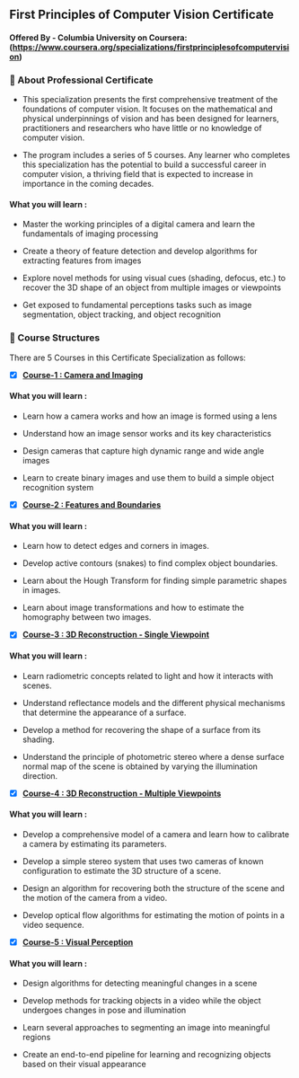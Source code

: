 
## First Principles of Computer Vision Certificate

#### Offered By - Columbia University on Coursera: (https://www.coursera.org/specializations/firstprinciplesofcomputervision)


### 📍 About Professional Certificate

- This specialization presents the first comprehensive treatment of the foundations of computer vision. It focuses on the mathematical and physical underpinnings of vision and has been designed for learners, practitioners and researchers who have little or no knowledge of computer vision. 

- The program includes a series of 5 courses. Any learner who completes this specialization has the potential to build a successful career in computer vision, a thriving field that is expected to increase in importance in the coming decades. 

#### What you will learn :


- Master the working principles of a digital camera and learn the fundamentals of imaging processing

- Create a theory of feature detection and develop algorithms for extracting features from images

- Explore novel methods for using visual cues (shading, defocus, etc.) to recover the 3D shape of an object from multiple images or viewpoints

- Get exposed to fundamental perceptions tasks such as image segmentation, object tracking, and object recognition


### 📙 Course Structures

There are 5 Courses in this Certificate Specialization as follows:

- [x] [__Course-1 : Camera and Imaging__](https://github.com/ansariparvej/First_Principles_of_Computer_Vision_Specialization_Coursera/tree/main/Course_1:%20Camera%20and%20Imaging)

#### What you will learn : 

- Learn how a camera works and how an image is formed using a lens

- Understand how an image sensor works and its key characteristics

- Design cameras that capture high dynamic range and wide angle images

- Learn to create binary images and use them to build a simple object recognition system


- [x] [__Course-2 : Features and Boundaries__](https://github.com/ansariparvej/First_Principles_of_Computer_Vision_Specialization_Coursera/tree/main/Course_2:%20Features%20and%20Boundaries)
  
#### What you will learn : 
  
- Learn how to detect edges and corners in images.

- Develop active contours (snakes) to find complex object boundaries. 

- Learn about the Hough Transform for finding simple parametric shapes in images.

- Learn about image transformations and how to estimate the homography between two images.


- [X] [__Course-3 : 3D Reconstruction - Single Viewpoint__ ](https://github.com/ansariparvej/First_Principles_of_Computer_Vision_Specialization_Coursera/tree/main/Course_3:%203D%20Reconstruction%20-%20Single%20Viewpoint)
 
#### What you will learn : 
  
- Learn radiometric concepts related to light and how it interacts with scenes. 

- Understand reflectance models and the different physical mechanisms that determine the appearance of a surface.

- Develop a method for recovering the shape of a surface from its shading. 

- Understand the principle of photometric stereo where a dense surface normal map of the scene is obtained by varying the illumination direction.


- [X] [__Course-4 : 3D Reconstruction - Multiple Viewpoints__ ](https://github.com/ansariparvej/First_Principles_of_Computer_Vision_Specialization_Coursera/tree/main/Course_4:%203D%20Reconstruction%20-%20Multiple%20Viewpoints)

#### What you will learn :

- Develop a comprehensive model of a camera and learn how to calibrate a camera by estimating its parameters. 

- Develop a simple stereo system that uses two cameras of known configuration to estimate the 3D structure of a scene. 

- Design an algorithm for recovering both the structure of the scene and the motion of the camera from a video. 

- Develop optical flow algorithms for estimating the motion of points in a video sequence.


- [X] [__Course-5 : Visual Perception__ ](https://github.com/ansariparvej/First_Principles_of_Computer_Vision_Specialization_Coursera/tree/main/Course_5:%20Visual%20Perception)

#### What you will learn :

- Design algorithms for detecting meaningful changes in a scene

- Develop methods for tracking objects in a video while the object undergoes changes in pose and illumination

- Learn several approaches to segmenting an image into meaningful regions

- Create an end-to-end pipeline for learning and recognizing objects based on their visual appearance


